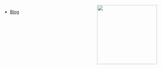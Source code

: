 <img align="right" style="height: 195px" src="https://github-readme-stats.vercel.app/api?username=OysterQAQ">



* [Blog](https://www.oysterqaq.com/)
